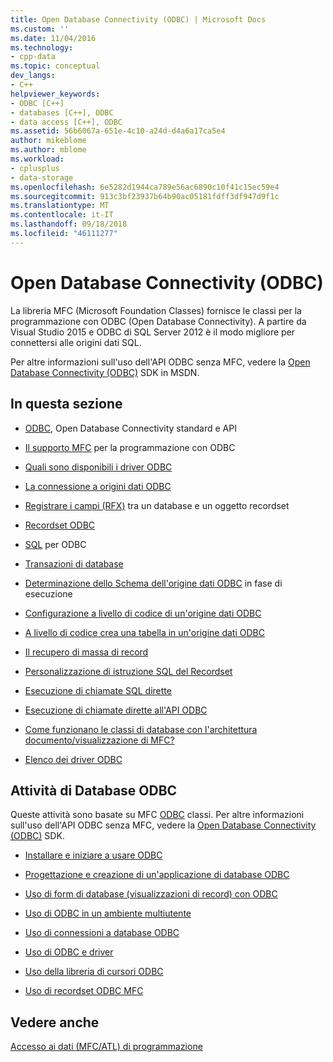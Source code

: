 ```yaml
---
title: Open Database Connectivity (ODBC) | Microsoft Docs
ms.custom: ''
ms.date: 11/04/2016
ms.technology:
- cpp-data
ms.topic: conceptual
dev_langs:
- C++
helpviewer_keywords:
- ODBC [C++]
- databases [C++], ODBC
- data access [C++], ODBC
ms.assetid: 56b6067a-651e-4c10-a24d-d4a6a17ca5e4
author: mikeblome
ms.author: mblome
ms.workload:
- cplusplus
- data-storage
ms.openlocfilehash: 6e5282d1944ca789e56ac6890c10f41c15ec59e4
ms.sourcegitcommit: 913c3bf23937b64b90ac05181fdff3df947d9f1c
ms.translationtype: MT
ms.contentlocale: it-IT
ms.lasthandoff: 09/18/2018
ms.locfileid: "46111277"
---
```

# <a name="open-database-connectivity-odbc"></a>Open Database Connectivity (ODBC)

La libreria MFC (Microsoft Foundation Classes) fornisce le classi per la programmazione con ODBC (Open Database Connectivity). A partire da Visual Studio 2015 e ODBC di SQL Server 2012 è il modo migliore per connettersi alle origini dati SQL.
  
Per altre informazioni sull'uso dell'API ODBC senza MFC, vedere la [Open Database Connectivity (ODBC)](/previous-versions/windows/desktop/ms710252\(v=vs.85\)) SDK in MSDN.  
  
  
## <a name="in-this-section"></a>In questa sezione  
  
- [ODBC](odbc-basics.md), Open Database Connectivity standard e API  
  
- [Il supporto MFC](odbc-and-mfc.md) per la programmazione con ODBC  
  
- [Quali sono disponibili i driver ODBC](odbc-driver-list.md)  
  
- [La connessione a origini dati ODBC](data-source-managing-connections-odbc.md)  
  
- [Registrare i campi (RFX)](record-field-exchange-rfx.md) tra un database e un oggetto recordset  
  
- [Recordset ODBC](recordset-odbc.md)  
  
- [SQL](sql.md) per ODBC  
  
- [Transazioni di database](transaction-odbc.md)  
  
- [Determinazione dello Schema dell'origine dati ODBC](data-source-determining-the-schema-of-the-data-source-odbc.md) in fase di esecuzione  
  
- [Configurazione a livello di codice di un'origine dati ODBC](data-source-programmatically-configuring-an-odbc-data-source.md)  
  
- [A livello di codice crea una tabella in un'origine dati ODBC](data-source-programmatically-creating-a-table-in-an-odbc-data-source.md)  
  
- [Il recupero di massa di record](recordset-fetching-records-in-bulk-odbc.md)  
  
- [Personalizzazione di istruzione SQL del Recordset](sql-customizing-your-recordsets-sql-statement-odbc.md)  
  
- [Esecuzione di chiamate SQL dirette](sql-making-direct-sql-calls-odbc.md)  
  
- [Esecuzione di chiamate dirette all'API ODBC](odbc-calling-odbc-api-functions-directly.md)  
  
- [Come funzionano le classi di database con l'architettura documento/visualizzazione di MFC?](working-with-documents-and-views.md)  
  
- [Elenco dei driver ODBC](odbc-driver-list.md)  
  
## <a name="odbc-database-tasks"></a>Attività di Database ODBC  

Queste attività sono basate su MFC [ODBC](odbc-basics.md) classi. Per altre informazioni sull'uso dell'API ODBC senza MFC, vedere la [Open Database Connectivity (ODBC)](/previous-versions/windows/desktop/ms710252\(v=vs.85\)) SDK.  
  
- [Installare e iniziare a usare ODBC](installing-and-getting-started-with-odbc.md)  
  
- [Progettazione e creazione di un'applicazione di database ODBC](design-and-create-an-odbc-database-application.md)  
  
- [Uso di form di database (visualizzazioni di record) con ODBC](use-database-forms-record-views-with-odbc.md)  
  
- [Uso di ODBC in un ambiente multiutente](use-odbc-to-work-with-other-users.md)  
  
- [Uso di connessioni a database ODBC](work-with-odbc-database-connections.md)  
  
- [Uso di ODBC e driver](work-with-odbc-and-drivers.md)  
  
- [Uso della libreria di cursori ODBC](use-the-odbc-cursor-library.md)  
  
- [Uso di recordset ODBC MFC](use-mfc-odbc-recordsets.md)  
  
## <a name="see-also"></a>Vedere anche  

[Accesso ai dati (MFC/ATL) di programmazione](../../data/data-access-programming-mfc-atl.md)